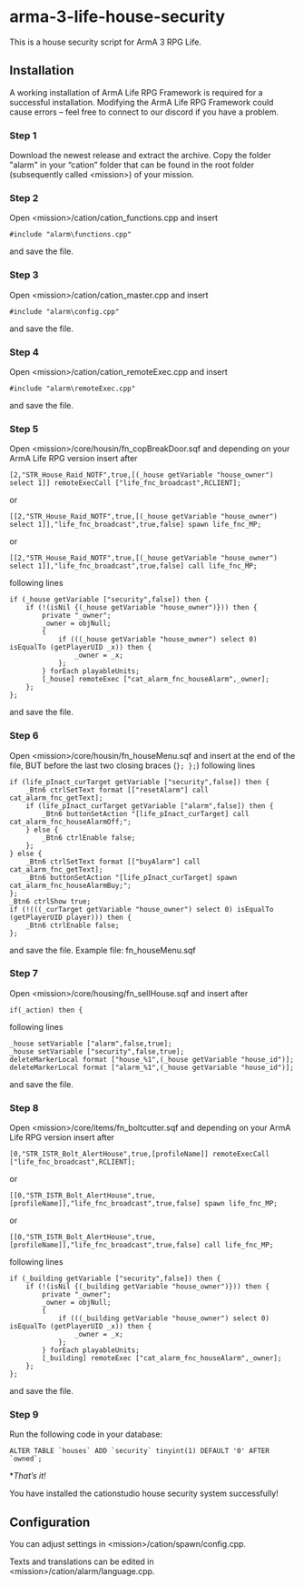 # arma-3-life-house-security

This is a house security script for ArmA 3 RPG Life.

## Installation

A working installation of ArmA Life RPG Framework is required for a successful installation. Modifying the ArmA Life RPG Framework could cause errors – feel free to connect to our discord if you have a problem.

### Step 1

Download the newest release and extract the archive. Copy the folder "alarm" in your “cation” folder that can be found in the  root folder (subsequently called \<mission\>) of your mission.

### Step 2

Open \<mission\>/cation/cation_functions.cpp and insert

`#include "alarm\functions.cpp"`

and save the file.

### Step 3

Open \<mission\>/cation/cation_master.cpp and insert

`#include "alarm\config.cpp"`

and save the file.

### Step 4

Open \<mission\>/cation/cation_remoteExec.cpp and insert

`#include "alarm\remoteExec.cpp"`

and save the file.

### Step 5

Open \<mission\>/core/housin/fn_copBreakDoor.sqf and depending on your ArmA Life RPG version insert after

`[2,"STR_House_Raid_NOTF",true,[(_house getVariable "house_owner") select 1]] remoteExecCall ["life_fnc_broadcast",RCLIENT];`

or

`[[2,"STR_House_Raid_NOTF",true,[(_house getVariable "house_owner") select 1]],"life_fnc_broadcast",true,false] spawn life_fnc_MP;`

or

`[[2,"STR_House_Raid_NOTF",true,[(_house getVariable "house_owner") select 1]],"life_fnc_broadcast",true,false] call life_fnc_MP;`

following lines

```
if (_house getVariable ["security",false]) then {
    if (!(isNil {(_house getVariable "house_owner")})) then {
        private "_owner";
        _owner = objNull;
        {
            if (((_house getVariable "house_owner") select 0) isEqualTo (getPlayerUID _x)) then {
                _owner = _x;
            };
        } forEach playableUnits;
        [_house] remoteExec ["cat_alarm_fnc_houseAlarm",_owner];
    };
};
```

and save the file.

### Step 6

Open \<mission\>/core/housin/fn_houseMenu.sqf and insert at the end of the file, BUT before the last two closing braces (`}; };`) following lines

```
if (life_pInact_curTarget getVariable ["security",false]) then {
    _Btn6 ctrlSetText format [["resetAlarm"] call cat_alarm_fnc_getText];
    if (life_pInact_curTarget getVariable ["alarm",false]) then {
        _Btn6 buttonSetAction "[life_pInact_curTarget] call cat_alarm_fnc_houseAlarmOff;";
    } else {
        _Btn6 ctrlEnable false;
    };
} else {
    _Btn6 ctrlSetText format [["buyAlarm"] call cat_alarm_fnc_getText];
    _Btn6 buttonSetAction "[life_pInact_curTarget] spawn cat_alarm_fnc_houseAlarmBuy;";
};
_Btn6 ctrlShow true;
if (!(((_curTarget getVariable "house_owner") select 0) isEqualTo (getPlayerUID player))) then {
    _Btn6 ctrlEnable false;
};
```

and save the file. Example file: fn_houseMenu.sqf

### Step 7

Open \<mission\>/core/housing/fn_sellHouse.sqf and insert after

`if(_action) then {`

following lines

```
_house setVariable ["alarm",false,true];
_house setVariable ["security",false,true];
deleteMarkerLocal format ["house_%1",(_house getVariable "house_id")];
deleteMarkerLocal format ["alarm_%1",(_house getVariable "house_id")];
```

and save the file.

### Step 8

Open \<mission\>/core/items/fn_boltcutter.sqf and depending on your ArmA Life RPG version insert after

`[0,"STR_ISTR_Bolt_AlertHouse",true,[profileName]] remoteExecCall ["life_fnc_broadcast",RCLIENT];`

or

`[[0,"STR_ISTR_Bolt_AlertHouse",true,[profileName]],"life_fnc_broadcast",true,false] spawn life_fnc_MP;`

or

`[[0,"STR_ISTR_Bolt_AlertHouse",true,[profileName]],"life_fnc_broadcast",true,false] call life_fnc_MP;`

following lines

```
if (_building getVariable ["security",false]) then {
    if (!(isNil {(_building getVariable "house_owner")})) then {
        private "_owner";
        _owner = objNull;
        {
            if (((_building getVariable "house_owner") select 0) isEqualTo (getPlayerUID _x)) then {
                _owner = _x;
            };
        } forEach playableUnits;
        [_building] remoteExec ["cat_alarm_fnc_houseAlarm",_owner];
    };
};
```

and save the file.

### Step 9

Run the following code in your database:

```
ALTER TABLE `houses` ADD `security` tinyint(1) DEFAULT '0' AFTER `owned`;
```

**That’s it!*

You have installed the cationstudio house security system successfully!

## Configuration

You can adjust settings in \<mission\>/cation/spawn/config.cpp.

Texts and translations can be edited in \<mission\>/cation/alarm/language.cpp.
